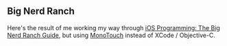 ## Big Nerd Ranch

Here's the result of me working my way through [iOS Programming: The Big Nerd
Ranch
Guide](http://www.amazon.com/gp/product/0321821521/ref=as_li_ss_tl?ie=UTF8&tag=thurnigh-20&linkCode=as2&camp=1789&creative=390957&creativeASIN=0321821521), but using [MonoTouch](http://xamarin.com/monotouch/) instead of XCode / Objective-C.
